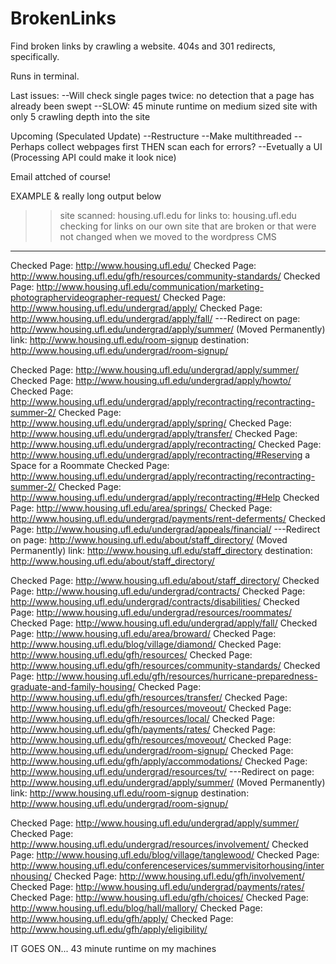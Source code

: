 BrokenLinks
===========

Find broken links by crawling a website. 404s and 301 redirects, specifically. 

Runs in terminal. 


Last issues: 
--Will check single pages twice: no detection that a page has already been swept
--SLOW: 45 minute runtime on medium sized site with only 5 crawling depth into the site

Upcoming (Speculated Update)
--Restructure
--Make multithreaded
--Perhaps collect webpages first THEN scan each for errors?
--Evetually a UI  (Processing API could make it look nice) 


Email attched of course!









EXAMPLE & really long output below 
>>site scanned: housing.ufl.edu
>>for links to: housing.ufl.edu 
checking for links on our own site that are broken or that were not changed when we moved to the wordpress CMS


--------------------------------------------------------------------------------------------------------


Checked Page: http://www.housing.ufl.edu/ 
Checked Page: http://www.housing.ufl.edu/gfh/resources/community-standards/ 
Checked Page: http://www.housing.ufl.edu/communication/marketing-photographervideographer-request/ 
Checked Page: http://www.housing.ufl.edu/undergrad/apply/ 
Checked Page: http://www.housing.ufl.edu/undergrad/apply/fall/ 
---Redirect on page: http://www.housing.ufl.edu/undergrad/apply/summer/ (Moved Permanently)
  link: http://www.housing.ufl.edu/room-signup
	destination: http://www.housing.ufl.edu/undergrad/room-signup/

Checked Page: http://www.housing.ufl.edu/undergrad/apply/summer/ 
Checked Page: http://www.housing.ufl.edu/undergrad/apply/howto/ 
Checked Page: http://www.housing.ufl.edu/undergrad/apply/recontracting/recontracting-summer-2/ 
Checked Page: http://www.housing.ufl.edu/undergrad/apply/spring/ 
Checked Page: http://www.housing.ufl.edu/undergrad/apply/transfer/ 
Checked Page: http://www.housing.ufl.edu/undergrad/apply/recontracting/ 
Checked Page: http://www.housing.ufl.edu/undergrad/apply/recontracting/#Reserving a Space for a Roommate 
Checked Page: http://www.housing.ufl.edu/undergrad/apply/recontracting/recontracting-summer-2/ 
Checked Page: http://www.housing.ufl.edu/undergrad/apply/recontracting/#Help 
Checked Page: http://www.housing.ufl.edu/area/springs/ 
Checked Page: http://www.housing.ufl.edu/undergrad/payments/rent-deferments/ 
Checked Page: http://www.housing.ufl.edu/undergrad/appeals/financial/ 
---Redirect on page: http://www.housing.ufl.edu/about/staff_directory/ (Moved Permanently)
	link: http://www.housing.ufl.edu/staff_directory
	destination: http://www.housing.ufl.edu/about/staff_directory/

Checked Page: http://www.housing.ufl.edu/about/staff_directory/ 
Checked Page: http://www.housing.ufl.edu/undergrad/contracts/ 
Checked Page: http://www.housing.ufl.edu/undergrad/contracts/disabilities/ 
Checked Page: http://www.housing.ufl.edu/undergrad/resources/roommates/ 
Checked Page: http://www.housing.ufl.edu/undergrad/apply/fall/ 
Checked Page: http://www.housing.ufl.edu/area/broward/ 
Checked Page: http://www.housing.ufl.edu/blog/village/diamond/ 
Checked Page: http://www.housing.ufl.edu/gfh/resources/ 
Checked Page: http://www.housing.ufl.edu/gfh/resources/community-standards/ 
Checked Page: http://www.housing.ufl.edu/gfh/resources/hurricane-preparedness-graduate-and-family-housing/ 
Checked Page: http://www.housing.ufl.edu/gfh/resources/transfer/ 
Checked Page: http://www.housing.ufl.edu/gfh/resources/moveout/ 
Checked Page: http://www.housing.ufl.edu/gfh/resources/local/ 
Checked Page: http://www.housing.ufl.edu/gfh/payments/rates/ 
Checked Page: http://www.housing.ufl.edu/gfh/resources/moveout/ 
Checked Page: http://www.housing.ufl.edu/undergrad/room-signup/ 
Checked Page: http://www.housing.ufl.edu/gfh/apply/accommodations/ 
Checked Page: http://www.housing.ufl.edu/undergrad/resources/tv/ 
---Redirect on page: http://www.housing.ufl.edu/undergrad/apply/summer/ (Moved Permanently)
	link: http://www.housing.ufl.edu/room-signup
	destination: http://www.housing.ufl.edu/undergrad/room-signup/

Checked Page: http://www.housing.ufl.edu/undergrad/apply/summer/ 
Checked Page: http://www.housing.ufl.edu/undergrad/resources/involvement/ 
Checked Page: http://www.housing.ufl.edu/blog/village/tanglewood/ 
Checked Page: http://www.housing.ufl.edu/conferenceservices/summervisitorhousing/internhousing/ 
Checked Page: http://www.housing.ufl.edu/gfh/involvement/ 
Checked Page: http://www.housing.ufl.edu/undergrad/payments/rates/ 
Checked Page: http://www.housing.ufl.edu/gfh/choices/ 
Checked Page: http://www.housing.ufl.edu/blog/hall/mallory/ 
Checked Page: http://www.housing.ufl.edu/gfh/apply/ 
Checked Page: http://www.housing.ufl.edu/gfh/apply/eligibility/ 


IT GOES ON...  43 minute runtime on my machines
